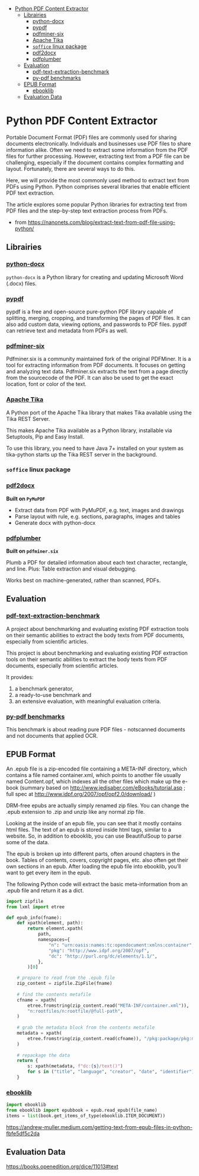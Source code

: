 - [Python PDF Content Extractor](#python-pdf-content-extractor)
  - [Librairies](#librairies)
    - [python-docx](#python-docx)
    - [pypdf](#pypdf)
    - [pdfminer-six](#pdfminer-six)
    - [Apache Tika](#apache-tika)
    - [`soffice` linux package](#soffice-linux-package)
    - [pdf2docx](#pdf2docx)
    - [pdfplumber](#pdfplumber)
  - [Evaluation](#evaluation)
    - [pdf-text-extraction-benchmark](#pdf-text-extraction-benchmark)
    - [py-pdf benchmarks](#py-pdf-benchmarks)
  - [EPUB Format](#epub-format)
    - [ebooklib](#ebooklib)
  - [Evaluation Data](#evaluation-data)


# Python PDF Content Extractor
Portable Document Format (PDF) files are commonly used for sharing documents electronically. Individuals and businesses use PDF files to share information alike. Often we need to extract some information from the PDF files for further processing. However, extracting text from a PDF file can be challenging, especially if the document contains complex formatting and layout. Fortunately, there are several ways to do this.

Here, we will provide the most commonly used method to extract text from PDFs using Python. Python comprises several libraries that enable efficient PDF text extraction.

The article explores some popular Python libraries for extracting text from PDF files and the step-by-step text extraction process from PDFs.

* from https://nanonets.com/blog/extract-text-from-pdf-file-using-python/
## Librairies

### [python-docx](https://github.com/python-openxml/python-docx)
`python-docx` is a Python library for creating and updating Microsoft Word (.docx) files.

### [pypdf](https://github.com/py-pdf/pypdf)
pypdf is a free and open-source pure-python PDF library capable of splitting, merging, cropping, and transforming the pages of PDF files. It can also add custom data, viewing options, and passwords to PDF files. pypdf can retrieve text and metadata from PDFs as well.

### [pdfminer-six](https://github.com/pdfminer/pdfminer.six/blob/master/README.md)
Pdfminer.six is a community maintained fork of the original PDFMiner. It is a tool for extracting information from PDF documents. It focuses on getting and analyzing text data. Pdfminer.six extracts the text from a page directly from the sourcecode of the PDF. It can also be used to get the exact location, font or color of the text.

### [Apache Tika](https://github.com/chrismattmann/tika-python)
A Python port of the Apache Tika library that makes Tika available using the Tika REST Server.

This makes Apache Tika available as a Python library, installable via Setuptools, Pip and Easy Install.

To use this library, you need to have Java 7+ installed on your system as tika-python starts up the Tika REST server in the background.

### `soffice` linux package
### [pdf2docx](https://github.com/dothinking/pdf2docx)
**Built on `PyMuPDF`**

* Extract data from PDF with PyMuPDF, e.g. text, images and drawings
* Parse layout with rule, e.g. sections, paragraphs, images and tables
* Generate docx with python-docx


### [pdfplumber](https://github.com/jsvine/pdfplumber)
**Built on `pdfminer.six`**

Plumb a PDF for detailed information about each text character, rectangle, and line. Plus: Table extraction and visual debugging.

Works best on machine-generated, rather than scanned, PDFs. 


## Evaluation

### [pdf-text-extraction-benchmark](https://github.com/ckorzen/pdf-text-extraction-benchmark)
A project about benchmarking and evaluating existing PDF extraction tools on their semantic abilities to extract the body texts from PDF documents, especially from scientific articles.

This project is about benchmarking and evaluating existing PDF extraction tools on their semantic abilities to extract the body texts from PDF documents, especially from scientific articles.

It provides:
1. a benchmark generator,
2. a ready-to-use benchmark and
3. an extensive evaluation, with meaningful evaluation criteria.

### [py-pdf benchmarks](https://github.com/py-pdf/benchmarks)
This benchmark is about reading pure PDF files - notscanned documents and not documents that applied OCR.

## EPUB Format
An .epub file is a zip-encoded file containing a META-INF directory, which contains a file named container.xml, which points to another file usually named Content.opf, which indexes all the other files which make up the e-book (summary based on http://www.jedisaber.com/eBooks/tutorial.asp ; full spec at http://www.idpf.org/2007/opf/opf2.0/download/ )

DRM-free epubs are actually simply renamed zip files. You can change the .epub extension to .zip and unzip like any normal zip file.

Looking at the inside of an epub file, you can see that it mostly contains html files. The text of an epub is stored inside html tags, similar to a website. So, in addition to ebooklib, you can use BeautifulSoup to parse some of the data.

The epub is broken up into different parts, often around chapters in the book. Tables of contents, covers, copyright pages, etc. also often get their own sections in an epub. After loading the epub file into ebooklib, you’ll want to get every item in the epub.

The following Python code will extract the basic meta-information from an .epub file and return it as a dict.

```python
import zipfile
from lxml import etree

def epub_info(fname):
    def xpath(element, path):
        return element.xpath(
            path,
            namespaces={
                "n": "urn:oasis:names:tc:opendocument:xmlns:container",
                "pkg": "http://www.idpf.org/2007/opf",
                "dc": "http://purl.org/dc/elements/1.1/",
            },
        )[0]

    # prepare to read from the .epub file
    zip_content = zipfile.ZipFile(fname)
      
    # find the contents metafile
    cfname = xpath(
        etree.fromstring(zip_content.read("META-INF/container.xml")),
        "n:rootfiles/n:rootfile/@full-path",
    ) 
    
    # grab the metadata block from the contents metafile
    metadata = xpath(
        etree.fromstring(zip_content.read(cfname)), "/pkg:package/pkg:metadata"
    )
    
    # repackage the data
    return {
        s: xpath(metadata, f"dc:{s}/text()")
        for s in ("title", "language", "creator", "date", "identifier")
    }    
```

### [ebooklib](https://pypi.org/project/EbookLib/)
```python
import ebooklib
from ebooklib import epubbook = epub.read_epub(file_name)
items = list(book.get_items_of_type(ebooklib.ITEM_DOCUMENT))
```

https://andrew-muller.medium.com/getting-text-from-epub-files-in-python-fbfe5df5c2da

## Evaluation Data
https://books.openedition.org/dice/11013#text 